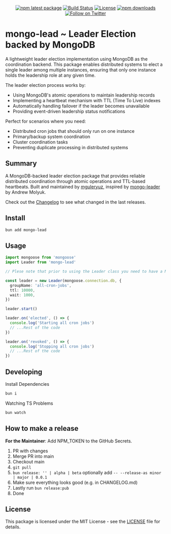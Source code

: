 <div align="center">

[![npm latest package][npm-latest-image]][npm-url]
[![Build Status][ci-image]][ci-url]
[![License][license-image]][license-url]
[![npm downloads][npm-downloads-image]][npm-url]
[![Follow on Twitter][twitter-image]][twitter-url]

</div>

# mongo-lead ~ Leader Election backed by MongoDB

A lightweight leader election implementation using MongoDB as the coordination backend. This package enables distributed systems to elect a single leader among multiple instances, ensuring that only one instance holds the leadership role at any given time.

The leader election process works by:

- Using MongoDB's atomic operations to maintain leadership records
- Implementing a heartbeat mechanism with TTL (Time To Live) indexes
- Automatically handling failover if the leader becomes unavailable
- Providing event-driven leadership status notifications

Perfect for scenarios where you need:

- Distributed cron jobs that should only run on one instance
- Primary/backup system coordination
- Cluster coordination tasks
- Preventing duplicate processing in distributed systems

## Summary

A MongoDB-backed leader election package that provides reliable distributed coordination through atomic operations and TTL-based heartbeats. Built and maintained by [mguleryuz](https://github.com/mguleryuz), inspired by [mongo-leader](https://github.com/andrewmolyuk/mongo-leader) by Andrew Molyuk.

Check out the [Changelog](./CHANGELOG.md) to see what changed in the last releases.

## Install

```sh
bun add mongo-lead
```

## Usage

```ts
import mongoose from 'mongoose'
import Leader from 'mongo-lead'

// Plese note that prior to using the Leader class you need to have a MongoDB instance connected

const leader = new Leader(mongoose.connection.db, {
  groupName: 'all-cron-jobs',
  ttl: 10000,
  wait: 1000,
})

leader.start()

leader.on('elected', () => {
  console.log('Starting all cron jobs')
  // ...Rest of the code
})

leader.on('revoked', () => {
  console.log('Stopping all cron jobs')
  // ...Rest of the code
})
```

## Developing

Install Dependencies

```sh
bun i
```

Watching TS Problems

```sh
bun watch
```

## How to make a release

**For the Maintainer**: Add NPM_TOKEN to the GitHub Secrets.

1. PR with changes
2. Merge PR into main
3. Checkout main
4. `git pull`
5. `bun release: '' | alpha | beta` optionally add `-- --release-as minor | major | 0.0.1`
6. Make sure everything looks good (e.g. in CHANGELOG.md)
7. Lastly run `bun release:pub`
8. Done

## License

This package is licensed under the MIT License - see the [LICENSE](./LICENSE) file for details.

[ci-image]: https://badgen.net/github/checks/mguleryuz/mongo-lead/main?label=ci
[ci-url]: https://github.com/mguleryuz/mongo-lead/actions/workflows/ci.yaml
[npm-url]: https://npmjs.org/package/mongo-lead
[twitter-url]: https://twitter.com/mgguleryuz
[twitter-image]: https://img.shields.io/twitter/follow/mgguleryuz.svg?label=follow+mgguleryuz
[license-image]: https://img.shields.io/badge/License-MIT-blue
[license-url]: ./LICENSE
[npm-latest-image]: https://img.shields.io/npm/v/mongo-lead/latest.svg
[npm-downloads-image]: https://img.shields.io/npm/dm/mongo-lead.svg

